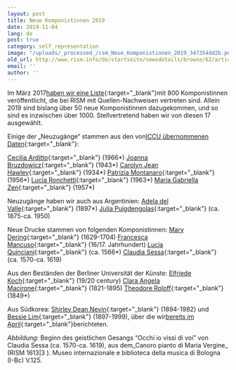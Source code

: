 ```yaml
---
layout: post
title: Neue Komponistinnen 2019
date: 2019-11-04
lang: de
post: true
category: self_representation
image: "/uploads/_processed_/csm_Neue_Komponistinnen_2019_347354dd2b.png"
old_url: http://www.rism.info/de/startseite/newsdetails/browse/62/article/64/new-women-composers-in-2019.html
email: ''
author: ''
---
```



Im März 2017[haben wir eine Liste](/events/2017/03/08/international-womens-day-women-composers-in.html){:target="_blank"}mit 800 Komponistinnen veröffentlicht, die bei RISM mit Quellen-Nachweisen vertreten sind. Allein 2019 sind bislang über 50 neue Komponistinnen dazugekommen, und so sind es inzwischen über 1000. Stellvertretend haben wir von diesen 17 ausgewählt.



Einige der „Neuzugänge“ stammen aus den von[ICCU übernommenen Daten](/self_representation/2019/08/08/new-music-manuscripts-from-italy-iccu-in-rism.html){:target="_blank"}:

[Cecilia Arditto](https://opac.rism.info/metaopac/search?View=rism&View=rism&author=Arditto+Cecilia&Language=de){:target="_blank"} (1966\*)
[Joanna Bruzdowicz](https://opac.rism.info/metaopac/search?View=rism&View=rism&author=Bruzdowicz+Joanna&Language=de){:target="_blank"} (1943\*)
[Carolyn Jean Hawley](https://opac.rism.info/metaopac/search?View=rism&View=rism&author=Hawley+Carolyn+Jean&Language=de){:target="_blank"} (1934\*)
[Patrizia Montanaro](https://opac.rism.info/metaopac/search?View=rism&View=rism&author=Montanaro+Patrizia&Language=de){:target="_blank"} (1956\*)
[Lucia Ronchetti](https://opac.rism.info/metaopac/search?View=rism&View=rism&author=Ronchetti+Lucia&Language=de){:target="_blank"} (1963\*)
[Maria Gabriella Zen](https://opac.rism.info/metaopac/search?View=rism&View=rism&author=Zen+Maria+Gabriella&Language=de){:target="_blank"} (1957\*)

Neuzugänge haben wir auch aus Argentinien:
[Adela del Valle](https://opac.rism.info/metaopac/search?View=rism&View=rism&author=Del+Valle+Adela&Language=de){:target="_blank"} (1897\*)
[Julia Puigdengolas](https://opac.rism.info/metaopac/search?View=rism&View=rism&author=Puigdengolas+Julia&Language=de){:target="_blank"} (ca. 1875-ca. 1950)

Neue Drucke stammen von folgenden Komponistinnen:
[Mary Dering](https://opac.rism.info/metaopac/search?View=rism&View=rism&q=Dering+Mary&Language=de){:target="_blank"} (1629-1704)
[Francesca Mancuso](https://opac.rism.info/metaopac/search?View=rism&View=rism&q=Mancuso+Francesca&Language=en){:target="_blank"} (16/17. Jahrhundert)
[Lucia Quinciani](https://opac.rism.info/metaopac/search?View=rism&View=rism&q=Quinciani+Lucia&Language=de){:target="_blank"} (ca. 1566\*)
[Claudia Sessa](https://opac.rism.info/metaopac/search?View=rism&View=rism&q=Sessa+Claudia&Language=de){:target="_blank"} (ca. 1570-ca. 1619)

Aus den Beständen der Berliner Universität der Künste:
[Elfriede Koch](https://opac.rism.info/metaopac/search?View=rism&View=rism&author=Koch+Elfriede&Language=de){:target="_blank"} (19/20 century)
[Clara Angela Macirone](https://opac.rism.info/metaopac/search?View=rism&View=rism&author=Macirone+Clara+Angela&Language=de){:target="_blank"} (1821-1895)
[Theodore Roloff](https://opac.rism.info/metaopac/search?View=rism&View=rism&author=Roloff+Theodore&Language=de){:target="_blank"} (1849\*)

Aus Südkorea:
[Shirley Dean Nevin](https://opac.rism.info/metaopac/search?View=rism&View=rism&author=Nevin+Shirley+Dean&Language=de){:target="_blank"} (1894-1982)
und [Bessie Lim](https://opac.rism.info/metaopac/search?View=rism&View=rism&author=Lim+Bessie&Language=de){:target="_blank"} (1897-1999), über die wir[bereits im April](/rediscovered/2019/04/18/bessie-lim-the-first-woman-musician-of-korea-and.html){:target="_blank"}berichteten.


_Abbildung_: Beginn des geistlichen Gesangs “Occhi io vissi di voi” von Claudia Sessa (ca. 1570-ca. 1619), aus dem_Canoro pianto di Maria Vergine_ (RISM 1613|3 ). Museo internazionale e biblioteca della musica di Bologna (I-Bc) V.125.



<script type="text/javascript">var switchTo5x=true;</script><script type="text/javascript" src="http://w.sharethis.com/button/buttons.js"></script><script type="text/javascript">stLight.options({publisher: "9b601438-1ce1-49d8-bfd7-9cff5df54c17", doNotHash: false, doNotCopy: false, hashAddressBar: false});</script>